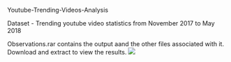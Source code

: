 Youtube-Trending-Videos-Analysis 

Dataset - Trending youtube video statistics from November 2017 to May 2018

Observations.rar contains the output aand the other files associated with it.
Download and extract to view the results.
![](https://mybroadband.co.za/news/wp-content/uploads/2014/07/YouTube-Logo.jpg)

